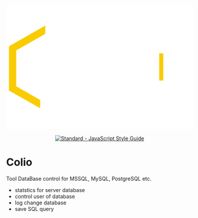 <div align="center">

<img src="https://raw.githubusercontent.com/dumy/Colio/main/img/dumi_logo_white.svg" alt="Colio" width="600" />

[![Standard - JavaScript Style Guide](https://img.shields.io/badge/code%20style-standard-green.svg?style=flat&logo=javascript&logoColor=white)](http://standardjs.com/)
  
</div>

# Colio
Tool DataBase control for MSSQL, MySQL, PostgreSQL etc.


* statstics for server database
* control user of database
* log change database
* save SQL query


